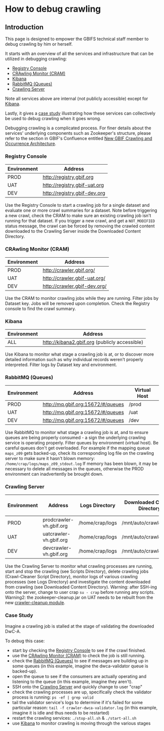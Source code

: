 # How to debug crawling

## Introduction

This page is designed to empower the GBIFS technical staff member to debug crawling by him or herself. 

It starts with an overview of all the services and infrastructure that can be utilized in debugging crawling:

* [Registry Console](how-to-debug-crawling.md#registry-console)
* [CRAwling Monitor (CRAM)](how-to-debug-crawling.md#crawling-monitor-cram)
* [Kibana](how-to-debug-crawling.md#kibana)
* [RabbitMQ (Queues)](how-to-debug-crawling.md#rabbitmq-queues)
* [Crawling Server](how-to-debug-crawling.md#crawling-server)

Note all services above are internal (not publicly accessible) except for [Kibana](how-to-debug-crawling.md#kibana).

Lastly, it gives a [case study](how-to-debug-crawling.md#case-study) illustrating how these services can collectively be used to debug crawling when it goes wrong. 

Debugging crawling is a complicated process. For finer details about the services' underlying components such as Zookeeper's structure, please refer to the section in GBIF's Confluence entitled [New GBIF Crawling and Occurrence Architecture](http://dev.gbif.org/wiki/display/DEV/New+GBIF+Crawling+and+Occurrence+Architecture).  

### Registry Console
|Environment| Address|
|---|---|
|PROD| http://registry.gbif.org|
|UAT| http://registry.gbif-uat.org|
|DEV| http://registry.gbif-dev.org|

Use the Registry Console to start a crawling job for a single dataset and evaluate one or more crawl summaries for a dataset. Note before triggering a new crawl, check the CRAM to make sure an existing crawling job isn't running for that dataset. If you trigger a new crawl, and get a ```NOT_MODIFIED``` status message, the crawl can be forced by removing the crawled content downloaded to the Crawling Server inside the Downloaded Content Directory.

### CRAwling Monitor (CRAM)
|Environment| Address|
|---|---|
|PROD| http://crawler.gbif.org/|
|UAT| http://crawler.gbif-uat.org/|
|DEV| http://crawler.gbif-dev.org/|

Use the CRAM to monitor crawling jobs while they are running. Filter jobs by Dataset key. Jobs will be removed upon completion. Check the Registry console to find the crawl summary. 

### Kibana 
|Environment| Address|
|---|---|
|ALL| http://kibana2.gbif.org (publicly accessible) |

Use Kibana to monitor what stage a crawling job is at, or to discover more detailed information such as why individual records weren't properly interpreted. Filter logs by Dataset key and environment. 

### RabbitMQ (Queues)
|Environment| Address| Virtual Host|
|---|---|---|
|PROD| http://mq.gbif.org:15672/#/queues|/prod|
|UAT| http://mq.gbif.org:15672/#/queues|/uat|
|DEV| http://mq.gbif.org:15672/#/queues|/dev|

Use RabbitMQ to monitor what stage a crawling job is at, and to ensure queues are being properly consumed - a sign the underlying crawling service is operating properly. Filter queues by environment (virtual host). Be careful queues don't get overloaded. For example if the mapping queue ```maps_z09``` gets backed-up, check its corresponding log file on the crawling server to make sure it hasn't blown memory: ```/home/crap/logs/maps_z09_stdout.log``` If memory has been blown, it may be necessary to delete all messages in the queues, otherwise the PROD environment can inadvertently be brought down.

### Crawling Server
|Environment| Address| Logs Directory| Downloaded Content Directory| Scripts Directory| Crawl-Cleaner Script Directory|
|---|---|---|---|---|---|
|PROD| prodcrawler-vh.gbif.org | /home/crap/logs| /mnt/auto/crawler/dwca| /home/crap/bin| /home/crap/util|
|UAT| uatcrawler-vh.gbif.org| /home/crap/logs| /mnt/auto/crawler/dwca| /home/crap/bin| /home/crap/util|
|DEV| devcrawler-vh.gbif.org| /home/crap/logs| /mnt/auto/crawler/dwca| /home/crap/bin| /home/crap/util|

Use the Crawling Server to monitor what crawling processes are running, start and stop the crawling (see Scripts Directory), delete crawling jobs (Crawl-Cleaner Script Directory), monitor logs of various crawling processes (see Logs Directory) and investigate the content downloaded from crawling (see Downloaded Content Directory). Warning: after SSH-ing onto the server, change to user crap ```su - crap``` before running any scripts. Warning2: the zookeeper-cleanup.jar on UAT needs to be rebuilt from the new [crawler-cleanup module](https://github.com/gbif/crawler/tree/master/crawler-cleanup). 

### Case Study

Imagine a crawling job is stalled at the stage of validating the downloaded DwC-A. 

To debug this case:

* start by checking the [Registry Console](how-to-debug-crawling.md#registry-console) to see if the crawl finished. 
* use the [CRAwling Monitor (CRAM)](how-to-debug-crawling.md#crawling-monitor-cram) to check the job is still running. 
* check the [RabbitMQ (Queues)](how-to-debug-crawling.md#rabbitmq-queues) to see if messages are building up in some queues (in this example, imagine the dwca-validator queue is backed-up).
* open the queue to see if the consumers are actually operating and listening to the queue (in this example, imagine they aren't).
* SSH onto the [Crawling Server](how-to-debug-crawling.md#crawling-server) and quickly change to user "crap"
* check the crawling processes are up, specifically check the validator process is running: ```ps -ef | grep valid```
* tail the validator service's logs to determine if it's failed for some particular reason: ```tail -f crawler-dwca-validator.log``` (in this example, imagine it is idle and thus needs to be restarted)
* restart the crawling services: ```./stop-all.sh``` & ```./start-all.sh```
* use [Kibana](how-to-debug-crawling.md#kibana) to monitor crawling is moving through the various stages
